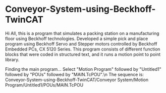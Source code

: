 # Conveyor-System-using-Beckhoff-TwinCAT
Hi All, this is a program that simulates a packing station on a manufacturing floor using Beckhoff technologies.
Developed a simple pick and place program using Beckhoff Servo and Stepper motors controlled by Beckhoff Embedded PCs, CX 5120 Series.
This program consists of different function blocks that were coded in structured text, and it runs a motion point to point library. 

Finding the main program...
Select "Motion Program" followed by "Untitled1" followed by "POUs" followed by "MAIN.TcPOU".\n
The sequence is: Conveyor-System-using-Beckhoff-TwinCAT/Conveyor System/Motion Program/Untitled1/POUs/MAIN.TcPOU
